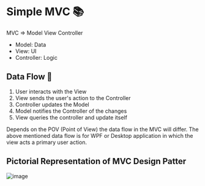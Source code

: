 ﻿# Simple MVC 📚

MVC  => Model View Controller

- Model: Data
- View: UI
- Controller: Logic

## Data Flow 🚨

1. User interacts with the View
1. View sends the user's action to the Controller
1. Controller updates the Model
1. Model notifies the Controller of the changes
1. View queries the controller and update itself

Depends on the POV (Point of View) the data flow in the MVC will differ. The above mentioned
data flow is for WPF or Desktop application in which the view acts a primary user action.

## Pictorial Representation of MVC Design Patter
![image](https://github.com/user-attachments/assets/b5295d7a-b1aa-40e0-8713-b19a8d112f72)




